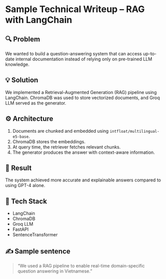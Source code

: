 # Sample Technical Writeup – RAG with LangChain
 <!-- Bài mẫu viết kỹ thuật ngắn bằng tiếng Anh/ -->
## 🔍 Problem
We wanted to build a question-answering system that can access up-to-date internal documentation instead of relying only on pre-trained LLM knowledge.

## 💡 Solution
We implemented a Retrieval-Augmented Generation (RAG) pipeline using LangChain. ChromaDB was used to store vectorized documents, and Groq LLM served as the generator.

## ⚙️ Architecture

1. Documents are chunked and embedded using `intfloat/multilingual-e5-base`.
2. ChromaDB stores the embeddings.
3. At query time, the retriever fetches relevant chunks.
4. The generator produces the answer with context-aware information.

## 🧪 Result
The system achieved more accurate and explainable answers compared to using GPT-4 alone.

## 📌 Tech Stack
- LangChain
- ChromaDB
- Groq LLM
- FastAPI
- SentenceTransformer

## ✍️ Sample sentence
> “We used a RAG pipeline to enable real-time domain-specific question answering in Vietnamese.”
